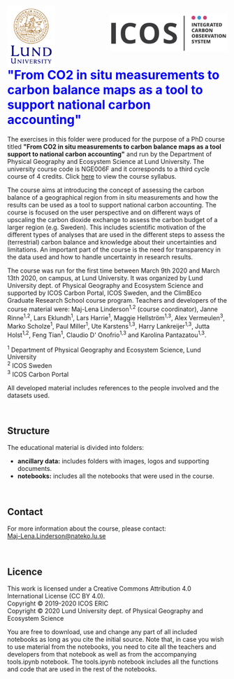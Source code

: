 <img src="ancillarydata/logos/LundUniversity_C2line_RGB.png" width="110" align="left"/>
<br>
<img src="ancillarydata/logos/Icos_Logo_CMYK_Regular_SMpng.png" width="270" align="right"/>
<br>
<br>
<br>
<br>
<br>

# <font color="blue">"From CO2 in situ measurements to carbon balance maps as a tool to support national carbon accounting"</font>
The exercises in this folder were produced for the purpose of a PhD course titled **"From CO2 in situ measurements to carbon balance maps as a tool support to national carbon accounting"** and run by the Department of Physical Geography and Ecosystem Science at Lund University. The university course code is NGE006F and it corresponds to a third cycle course of 4 credits. Click [here](https://www.nateko.lu.se/sites/nateko.lu.se/files/nng005f-eng.pdf) to view the course syllabus.

The course aims at introducing the concept of assessing the carbon balance of a geographical region from in situ measurements and how the results can be used as a tool to support national carbon accounting. The course is focused on the user perspective and on different ways of upscaling the carbon dioxide exchange to assess the carbon budget of a larger region (e.g. Sweden). This includes scientific motivation of the different types of analyses that are used in the different steps to assess the (terrestrial) carbon balance and knowledge about their uncertainties and limitations. An important part of the course is the need for transparency in the data used and how to handle uncertainty in research results.

The course was run for the first time between March 9th 2020 and March 13th 2020, on campus, at Lund University. It was organized by Lund University dept. of Physical Geography and Ecosystem Science and supported by ICOS Carbon Portal, ICOS Sweden, and the ClimBEco Graduate Research School course program. Teachers and developers of the course material were: Maj-Lena Linderson<sup>1,2</sup> (course coordinator), Janne Rinne<sup>1,2</sup>, Lars Eklundh<sup>1</sup>, Lars Harrie<sup>1</sup>, Maggie Hellström<sup>1,3</sup>, Alex Vermeulen<sup>3</sup>, Marko Scholze<sup>1</sup>, Paul Miller<sup>1</sup>, Ute Karstens<sup>1,3</sup>, Harry Lankreijer<sup>1,3</sup>, Jutta Holst<sup>1,2</sup>, Feng Tian<sup>1</sup>, Claudio D' Onofrio<sup>1,3</sup> and Karolina Pantazatou<sup>1,3</sup>. 

<sup>1</sup> Department of Physical Geography and Ecosystem Science, Lund University <br>
<sup>2</sup> ICOS Sweden <br>
<sup>3</sup> ICOS Carbon Portal <br>

All developed material includes references to the people involved and the datasets used.

<br>

## Structure
The educational material is divided into folders:

* **ancillary data:** includes folders with images, logos and supporting documents.
* **notebooks:** includes all the notebooks that were used in the course.

<br>

## Contact
For more information about the course, please contact: <br>
Maj-Lena.Linderson@nateko.lu.se 

<br>

## Licence
This work is licensed under a Creative Commons Attribution 4.0 International License (CC BY 4.0). <br>
Copyright © 2019-2020 ICOS ERIC <br>
Copyright © 2020 Lund University dept. of Physical Geography and Ecosystem Science <br>

You are free to download, use and change any part of all included notebooks as long as you cite the initial source. Note that, in case you wish to use material from the notebooks, you need to cite all the teachers and developers from that notebook as well as from the accompanying tools.ipynb notebook. The tools.ipynb notebook includes all the functions and code that are used in the rest of the notebooks.


